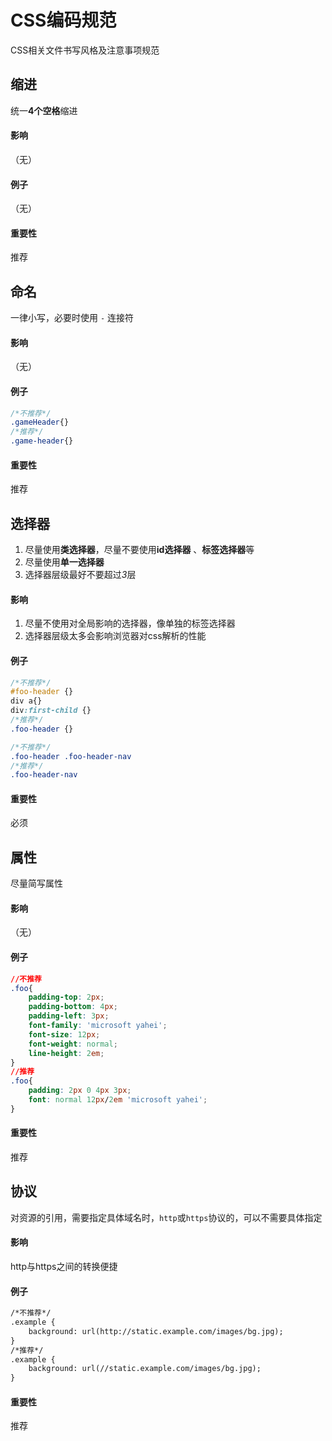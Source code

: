# CSS编码规范

CSS相关文件书写风格及注意事项规范


## 缩进

统一**4个空格**缩进

#### 影响

（无）

#### 例子

（无）

#### 重要性

推荐


## 命名

一律小写，必要时使用 `-` 连接符

#### 影响

（无）

#### 例子

```css
/*不推荐*/
.gameHeader{}
/*推荐*/
.game-header{}
```

#### 重要性

推荐


## 选择器

1. 尽量使用**类选择器**，尽量不要使用**id选择器** 、**标签选择器**等
2. 尽量使用**单一选择器**
3. 选择器层级最好不要超过*3*层

#### 影响

1. 尽量不使用对全局影响的选择器，像单独的标签选择器
2. 选择器层级太多会影响浏览器对css解析的性能

#### 例子

```css
/*不推荐*/
#foo-header {}
div a{}
div:first-child {}
/*推荐*/
.foo-header {}
```

```css
/*不推荐*/
.foo-header .foo-header-nav
/*推荐*/
.foo-header-nav
```

#### 重要性

必须


## 属性

尽量简写属性

#### 影响

（无）

#### 例子

```css
//不推荐
.foo{
    padding-top: 2px; 
    padding-bottom: 4px; 
    padding-left: 3px; 
    font-family: 'microsoft yahei';
    font-size: 12px;
    font-weight: normal;
    line-height: 2em;
}    
//推荐
.foo{
    padding: 2px 0 4px 3px;
    font: normal 12px/2em 'microsoft yahei';
}
```

#### 重要性

推荐


## 协议

对资源的引用，需要指定具体域名时，`http`或`https`协议的，可以不需要具体指定

#### 影响

http与https之间的转换便捷

#### 例子

```html
/*不推荐*/
.example {
    background: url(http://static.example.com/images/bg.jpg);
}
/*推荐*/
.example {
    background: url(//static.example.com/images/bg.jpg);
}
```

#### 重要性

推荐